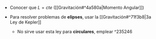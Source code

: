 
- Conocer que $L=cte$ ([[Gravitación#^4a580a|Momento Angular]])

- Para resolver problemas de **elipses**, usar la [[Gravitación#^71f3b8|3a Ley de Kepler]]
	- No sirve usar esta ley para **circulares**, emplear  ^235246
